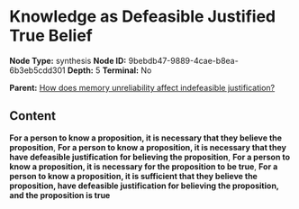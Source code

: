 # Knowledge as Defeasible Justified True Belief

**Node Type:** synthesis
**Node ID:** 9bebdb47-9889-4cae-b8ea-6b3eb5cdd301
**Depth:** 5
**Terminal:** No

**Parent:** [How does memory unreliability affect indefeasible justification?](how-does-memory-unreliability-affect-indefeasible-justification-antithesis-dc5d9c9b-c6e5-4de5-bf80-db932a957d28.md)

## Content

**For a person to know a proposition, it is necessary that they believe the proposition**, **For a person to know a proposition, it is necessary that they have defeasible justification for believing the proposition**, **For a person to know a proposition, it is necessary for the proposition to be true**, **For a person to know a proposition, it is sufficient that they believe the proposition, have defeasible justification for believing the proposition, and the proposition is true**
